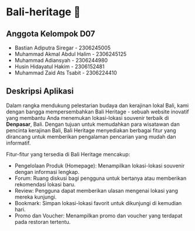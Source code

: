 # Bali-heritage 🍹

## Anggota Kelompok D07
- Bastian Adiputra Siregar - 2306245005
- Muhammad Akmal Abdul Halim - 2306245125
- Muhammad Adiansyah - 2306244980
- Husin Hidayatul Hakim - 2306152481
- Muhammad Zaid Ats Tsabit - 2306224410


## Deskripsi Aplikasi

Dalam rangka mendukung pelestarian budaya dan kerajinan lokal Bali, kami dengan bangga mempersembahkan Bali Heritage - sebuah website inovatif yang membantu Anda menemukan lokasi-lokasi souvenir terbaik di **Denpasar**, Bali. Dengan tujuan untuk memudahkan para wisatawan dan pencinta kerajinan Bali, Bali Heritage menyediakan berbagai fitur yang dirancang untuk memberikan pengalaman pencarian yang mudah dan informatif. 

Fitur-fitur yang tersedia di Bali Heritage mencakup:
- Pengelolaan Produk (Homepage): Menampilkan lokasi-lokasi souvenir dengan informasi lengkap.
- Forum: Ruang diskusi bagi pengguna untuk bertanya atau memberikan rekomendasi lokasi baru.
- Review: Pengguna dapat memberikan ulasan mengenai lokasi yang mereka kunjungi.
- Bookmark: Simpan lokasi-lokasi favorit untuk dikunjungi di kemudian hari.
- Promo dan Voucher: Menampilkan promo dan voucher yang terdapat pada restoran tertentu.
